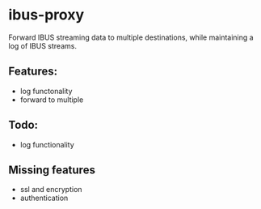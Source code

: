 # ibus-proxy
Forward IBUS streaming data to multiple destinations, while maintaining a log of IBUS streams.

## Features:
* log functonality
* forward to multiple 

## Todo:
* log functionality

## Missing features
* ssl and encryption
* authentication
